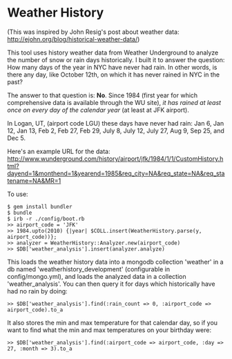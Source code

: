 Weather History
=========

(This was inspired by John Resig's post about weather data: http://ejohn.org/blog/historical-weather-data/)

This tool uses history weather data from Weather Underground to analyze the
number of snow or rain days historically. I built it to answer the question:
How many days of the year in NYC have never had rain. In other words, is there
any day, like October 12th, on which it has never rained in NYC in the past?

The answer to that question is: **No**.  Since 1984 (first year for which comprehensive
data is available through the WU site), *it has rained at least once on every day
of the calendar year* (at least at JFK airport).

In Logan, UT, (airport code LGU) these days have never had rain:
Jan 6, Jan 12, Jan 13, Feb 2, Feb 27, Feb 29, July 8, July 12, July 27, Aug 9, 
Sep 25, and Dec 5.

Here's an example URL for the data:
http://www.wunderground.com/history/airport/jfk/1984/1/1/CustomHistory.html?dayend=1&monthend=1&yearend=1985&req_city=NA&req_state=NA&req_statename=NA&MR=1

To use:

```
$ gem install bundler
$ bundle
$ irb -r ./config/boot.rb
>> airport_code = 'JFK'
>> 1984.upto(2010) {|year| $COLL.insert(WeatherHistory.parse(y, airport_code))};
>> analyzer = WeatherHistory::Analyzer.new(airport_code)
>> $DB['weather_analysis'].insert(analyzer.analyze)
```

This loads the weather history data into a mongodb collection 'weather' in a db
named 'weatherhistory_development' (configurable in config/mongo.yml), and loads
the analyzed data in a collection 'weather_analysis'.  You can then query it for
days which historically have had no rain by doing:

```
>> $DB['weather_analysis'].find(:rain_count => 0, :airport_code => airport_code).to_a
```

It also stores the min and max temperature for that calendar day, so if you want
to find what the min and max temperatures on your birthday were:

```
>> $DB['weather_analysis'].find(:airport_code => airport_code, :day => 27, :month => 3).to_a
```
